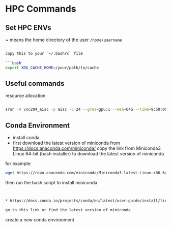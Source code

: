 # HPC Commands



## Set HPC ENVs

**~** means the home directory of the user `/home/username`

```bash

copy this to your `~/.bashrc` file
    
```bash
export XDG_CACHE_HOME=/your/path/to/cache
```
## Useful commands





resource allocation
    
```bash

srun -A vxc204_aisc -p aisc -c 24 --gres=gpu:1 --mem=64G --time=9:50:00 --pty bash

```



## Conda Environment


* install conda
* first download the latest version of miniconda from  https://docs.anaconda.com/miniconda/
copy the link from Miniconda3 Linux 64-bit (bash installer) to download the latest version of miniconda

for example:
```bash
wget https://repo.anaconda.com/miniconda/Miniconda3-latest-Linux-x86_64.sh
```

then run the bash script to install miniconda

```bash


* https://docs.conda.io/projects/conda/en/latest/user-guide/install/linux.html

go to this link ot find the latest version of miniconda


```


create a new conda environment

```bash